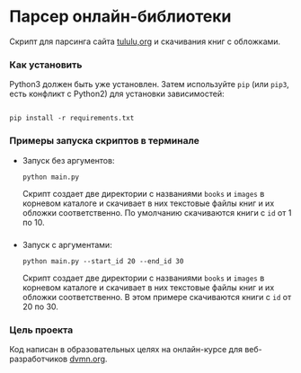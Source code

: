 # Парсер онлайн-библиотеки

Скрипт для парсинга сайта [tululu,org](https://tululu.org/) и скачивания книг с обложками.

### Как установить

Python3 должен быть уже установлен. Затем используйте `pip` (или `pip3`, есть конфликт с Python2) для установки зависимостей:

```

pip install -r requirements.txt

```

### Примеры запуска скриптов в терминале

* Запуск без аргументов:

  ```
  python main.py 
  ```
  Скрипт создает две директории с названиями `books` и `images` в корневом каталоге и скачивает в них текстовые файлы книг
  и их обложки соответственно. По умолчанию скачиваются книги с `id` от 1 по 10.
#####
* Запуск с аргументами:

  ```
  python main.py --start_id 20 --end_id 30
  ```
  Скрипт создает две директории с названиями `books` и `images` в корневом каталоге и скачивает в них текстовые файлы книг
  и их обложки соответственно. В этом примере скачиваются книги с `id` от 20 по 30.

### Цель проекта
Код написан в образовательных целях на онлайн-курсе для веб-разработчиков [dvmn.org](https://dvmn.org).